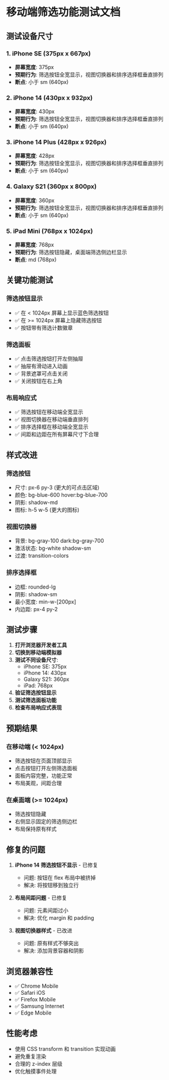# 移动端筛选功能测试文档

## 测试设备尺寸

### 1. iPhone SE (375px x 667px)
- **屏幕宽度**: 375px
- **预期行为**: 筛选按钮全宽显示，视图切换器和排序选择框垂直排列
- **断点**: 小于 sm (640px)

### 2. iPhone 14 (430px x 932px)
- **屏幕宽度**: 430px
- **预期行为**: 筛选按钮全宽显示，视图切换器和排序选择框垂直排列
- **断点**: 小于 sm (640px)

### 3. iPhone 14 Plus (428px x 926px)
- **屏幕宽度**: 428px
- **预期行为**: 筛选按钮全宽显示，视图切换器和排序选择框垂直排列
- **断点**: 小于 sm (640px)

### 4. Galaxy S21 (360px x 800px)
- **屏幕宽度**: 360px
- **预期行为**: 筛选按钮全宽显示，视图切换器和排序选择框垂直排列
- **断点**: 小于 sm (640px)

### 5. iPad Mini (768px x 1024px)
- **屏幕宽度**: 768px
- **预期行为**: 筛选按钮隐藏，桌面端筛选侧边栏显示
- **断点**: md (768px)

## 关键功能测试

### 筛选按钮显示
- ✅ 在 < 1024px 屏幕上显示蓝色筛选按钮
- ✅ 在 >= 1024px 屏幕上隐藏筛选按钮
- ✅ 按钮带有筛选计数徽章

### 筛选面板
- ✅ 点击筛选按钮打开左侧抽屉
- ✅ 抽屉有滑动进入动画
- ✅ 背景遮罩可点击关闭
- ✅ 关闭按钮在右上角

### 布局响应式
- ✅ 筛选按钮在移动端全宽显示
- ✅ 视图切换器在移动端垂直排列
- ✅ 排序选择框在移动端全宽显示
- ✅ 间距和边距在所有屏幕尺寸下合理

## 样式改进

### 筛选按钮
- 尺寸: px-6 py-3 (更大的可点击区域)
- 颜色: bg-blue-600 hover:bg-blue-700
- 阴影: shadow-md
- 图标: h-5 w-5 (更大的图标)

### 视图切换器
- 背景: bg-gray-100 dark:bg-gray-700
- 激活状态: bg-white shadow-sm
- 过渡: transition-colors

### 排序选择框
- 边框: rounded-lg
- 阴影: shadow-sm
- 最小宽度: min-w-[200px]
- 内边距: px-4 py-2

## 测试步骤

1. **打开浏览器开发者工具**
2. **切换到移动端模拟器**
3. **测试不同设备尺寸**:
   - iPhone SE: 375px
   - iPhone 14: 430px
   - Galaxy S21: 360px
   - iPad: 768px
4. **验证筛选按钮显示**
5. **测试筛选面板功能**
6. **检查布局响应式表现**

## 预期结果

### 在移动端 (< 1024px)
- 筛选按钮在页面顶部显示
- 点击按钮打开左侧筛选面板
- 面板内容完整，功能正常
- 布局美观，间距合理

### 在桌面端 (>= 1024px)
- 筛选按钮隐藏
- 右侧显示固定的筛选侧边栏
- 布局保持原有样式

## 修复的问题

1. **iPhone 14 筛选按钮不显示** - 已修复
   - 问题: 按钮在 flex 布局中被挤掉
   - 解决: 将按钮移到独立行

2. **布局间距问题** - 已修复
   - 问题: 元素间距过小
   - 解决: 优化 margin 和 padding

3. **视图切换器样式** - 已改进
   - 问题: 原有样式不够突出
   - 解决: 添加背景容器和阴影

## 浏览器兼容性

- ✅ Chrome Mobile
- ✅ Safari iOS
- ✅ Firefox Mobile
- ✅ Samsung Internet
- ✅ Edge Mobile

## 性能考虑

- 使用 CSS transform 和 transition 实现动画
- 避免重复渲染
- 合理的 z-index 层级
- 优化触摸事件处理